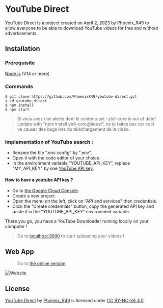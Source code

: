 # YouTube Direct

YouTube Direct is a project created on April 2, 2023 by Phoenix_R49 to allow everyone to be able to download YouTube videos for free and without advertisements.

## Installation

### Prerequisite

[Node.js](https://nodejs.org) (V14 or more)

### Commands

```
$ git clone https://github.com/PhoenixR49/youtube-direct.git
$ cd youtube-direct
$ npm install
$ npm start
```

> Si vous avez une alerte dont le contenu est : ytdl-core is out of date! Update with "npm install ytdl-core@latest", ne le faites pas car ceci va causer des bugs lors du téléchargement de la vidéo.

### Implementation of YouTube search :

- Rename the file ".env config" by ".env".
- Open it with the code editor of your choice.
- In the environment variable "YOUTUBE_API_KEY", replace "MY_API_KEY" by one [YouTube API key](#how-to-have-a-youtube-api-key).

#### How to have a youtube API key ?

- Go to [the Google Cloud Console](https://console.cloud.google.com).
- Create a new project.
- Open the menu on the left, click on "API and services" then credentials.
- Click the "Create credentials" button, copy the generated API key and paste it in the "YOUTUBE_API_KEY" environment variable.

There you go, you have a YouTube Downloader running locally on your computer !

> Go to [localhost:3000](http://localhost:3000) to start uploading your videos !

## Web App

> Go to [the online version](https://youtube-direct.vercel.app/).

![Website](https://img.shields.io/website?url=https%3A%2F%2Fyoutube-direct.vercel.app)

## License

[YouTube Direct](https://youtube-direct.vercel.app/) by [Phoenix_R49](https://linktr.ee/Phoenix_R49) is licensed under [CC BY-NC-SA 4.0](https://creativecommons.org/licenses/by-nc-sa/4.0/?ref=chooser-v1).
